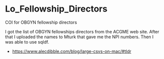 # Lo_Fellowship_Directors
COI for OBGYN fellowship directors

I got the list of OBGYN fellowships directors from the ACGME web site.  After that I uploaded the names to Mturk that gave me the NPI numbers.  Then I was able to use sqldf.  


* https://www.alecdibble.com/blog/large-csvs-on-mac/#tldr
